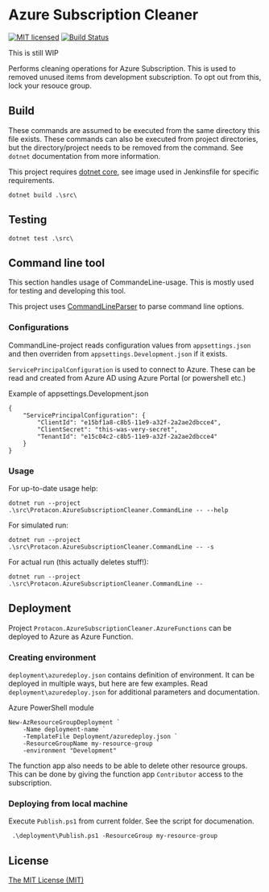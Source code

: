 # Azure Subscription Cleaner
[![MIT licensed](https://img.shields.io/badge/license-MIT-blue.svg)](./LICENSE)
[![Build Status](https://jenkins.protacon.cloud/buildStatus/icon?job=www.github.com/azure-subscription-cleaner/master)](https://jenkins.protacon.cloud/blue/organizations/jenkins/www.github.com%2Fazure-subscription-cleaner/activity)

This is still WIP

Performs cleaning operations for Azure Subscription. This is used to removed unused items from development subscription.
To opt out from this, lock your resouce group.

## Build

These commands are assumed to be executed from the same directory this file exists.
These commands can also be executed from project directories, but
the directory/project needs to be removed from the command. See `dotnet`
documentation from more information.

This project requires [dotnet core](https://www.microsoft.com/net/download),
see image used in Jenkinsfile for specific requirements.
```
dotnet build .\src\
```

## Testing
```
dotnet test .\src\
```

## Command line tool
This section handles usage of CommandeLine-usage. This is mostly used for
testing and developing this tool.

This project uses [CommandLineParser](https://github.com/commandlineparser/commandline)
to parse command line options.

### Configurations

CommandLine-project reads configuration values from `appsettings.json` and
then overriden from `appsettings.Development.json` if it exists.

`ServicePrincipalConfiguration` is used to connect to Azure. These can be
read and created from Azure AD using Azure Portal (or powershell etc.)

Example of appsettings.Development.json
```
{
    "ServicePrincipalConfiguration": {
        "ClientId": "e15bf1a8-c8b5-11e9-a32f-2a2ae2dbcce4",
        "ClientSecret": "this-was-very-secret",
        "TenantId": "e15c04c2-c8b5-11e9-a32f-2a2ae2dbcce4"
    }
}
```

### Usage
For up-to-date usage help:
```
dotnet run --project .\src\Protacon.AzureSubscriptionCleaner.CommandLine -- --help
```

For simulated run:
```
dotnet run --project .\src\Protacon.AzureSubscriptionCleaner.CommandLine -- -s
```

For actual run (this actually deletes stuff!):
```
dotnet run --project .\src\Protacon.AzureSubscriptionCleaner.CommandLine --
```

## Deployment

Project `Protacon.AzureSubscriptionCleaner.AzureFunctions` can be deployed to Azure as Azure Function.

### Creating environment

`deployment\azuredeploy.json` contains definition of environment. It can be deployed in multiple ways, but here are few examples.
Read `deployment\azuredeploy.json` for additional parameters and documentation.

Azure PowerShell module
```
New-AzResourceGroupDeployment `
    -Name deployment-name `
    -TemplateFile Deployment/azuredeploy.json `
    -ResourceGroupName my-resource-group `
    -environment "Development"
```

The function app also needs to be able to delete other resource groups. This can be done by giving
the function app `Contributor` access to the subscription.

### Deploying from local machine

Execute `Publish.ps1` from current folder. See the script for documenation.
```
 .\deployment\Publish.ps1 -ResourceGroup my-resource-group
```

## License

[The MIT License (MIT)](LICENSE)
